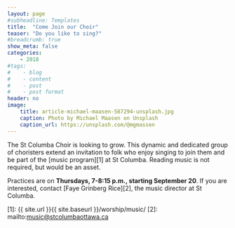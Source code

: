 ```yaml
---
layout: page
#subheadline: Templates
title:  "Come Join our Choir"
teaser: "Do you like to sing?"
#breadcrumb: true
show_meta: false
categories:
    - 2018
#tags:
#    - blog
#    - content
#    - post
#    - post format
header: no
image:
    title: article-michael-maasen-587294-unsplash.jpg
    caption: Photo by Michael Maasen on Unsplash
    caption_url: https://unsplash.com/@mgmassen
---
```

The St Columba Choir is looking to grow.  This dynamic and dedicated group of choristers extend an invitation to folk who enjoy singing to join them and be part of the [music program][1] at St Columba.  Reading music is not required, but would be an asset.  

Practices are on <b>Thursdays, 7-8:15 p.m., starting September 20</b>.  If you are interested, contact [Faye Grinberg Rice][2], the music director at St Columba.

 [1]: {{ site.url }}{{ site.baseurl }}/worship/music/
 [2]: mailto:music@stcolumbaottawa.ca
